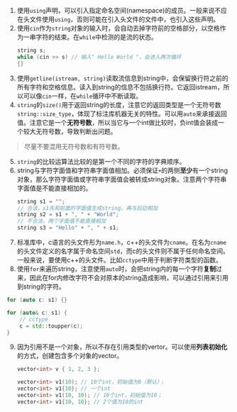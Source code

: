 1. 使用`using`声明，可以引入指定命名空间(namespace)的成员。一般来说不应在头文件使用`using`，否则可能在引入头文件的文件中，也引入这些声明。
2. 使用`cin`作为`string`对象的输入时，会自动去掉字符前的空格部分，以空格作为一串字符的结束。在`while`中检测的是流的状态。
    ```cpp
    string s;
    while (cin >> s) // 输入" Hello World "，会进入两次循环
    {}
    ```
3. 使用`getline(istream, string)`读取流信息到string中，会保留换行符之前的所有字符和空格信息。读入到string的信息不包括换行符。它返回istream，所以可以像`cin`一样，在`while`循环中不断读取。
4. `string`的`size()`用于返回string的长度，注意它的返回类型是一个无符号数`string::size_type`，体现了标注库机器无关的特性。可以用`auto`来承接返回值。注意它是一个**无符号数**，所以当它与一个int做比较时，负int值会装成一个较大无符号数，导致判断出问题。
> 尽量不要混用无符号数和有符号数。
5. `string`的比较运算法比较的是第一个不同的字符的字典顺序。
6. string与字符字面值和字符串字面值相加。必须保证`+`的两侧**至少**有一个string对象，那么字符字面值或字符串字面值会被转成string对象。注意两个字符串字面值是不能直接相加的。
    ```cpp
    string s1 = "";
    // 合法，s1先和前面的字面值生成string，再与后边相加
    string s2 = s1 + ", " + "World";
    // 不合法，两个字面值不能直接相加
    string s3 = "Hello" + ", " + s1;
    ```
7. 标准库中，c语言的头文件形为`name.h`，c++的头文件为`cname`。在名为`cname`的头文件定义的名字属于命名空间`std`，而c的头文件则不属于任何命名空间。一般来说，要使用c++的头文件。比如`cctype`中用于判断字符类型的函数。
8. 使用`for`来遍历string，注意使用`auto`时，会把string内的每一个字符**复制**过来，因此在for内修改字符不会对原本的string造成影响，可以通过引用来引用到string的字符。
```cpp
for (auto c: s1) {}

for (auto& c: s1) {
    // cctype
    c = std::toupper(c);
}
```
9. 因为引用不是一个对象，所以不存在引用类型的vertor。可以使用**列表初始化**的方式，创建包含多个对象的vector。
    ```cpp
    vector<int> v { 1, 2, 3 };

    vector<int> v1(10); // 10个int，初始值为0（默认）；
    vector<int> v1{10}; // 一个int
    vector<int> v1(10, 10); // 10个int，初始值为10；
    vector<int> v1{10, 10}; // 2个值为10的int
     ```
